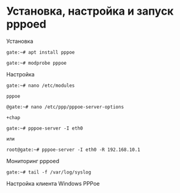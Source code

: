 # Установка, настройка и запуск pppoed

Установка
```
gate:~# apt install pppoe
```
```
gate:~# modprobe pppoe
```
Настройка

```
gate:~# nano /etc/modules
```
```
pppoe
```
```
@gate:~# nano /etc/ppp/pppoe-server-options
```
```
+chap
```
```
gate:~# pppoe-server -I eth0

или

root@gate:~# pppoe-server -I eth0 -R 192.168.10.1
```


Мониторинг pppoed
```
gate:~# tail -f /var/log/syslog
```


Настройка клиента Windows PPPoe

